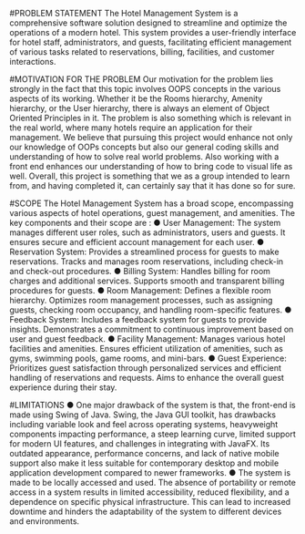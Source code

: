 #PROBLEM STATEMENT
The Hotel Management System is a comprehensive software solution designed to
streamline and optimize the operations of a modern hotel. This system provides a
user-friendly interface for hotel staff, administrators, and guests, facilitating efficient
management of various tasks related to reservations, billing, facilities, and customer
interactions.

#MOTIVATION FOR THE PROBLEM
Our motivation for the problem lies strongly in the fact that this topic involves OOPS
concepts in the various aspects of its working. Whether it be the Rooms hierarchy,
Amenity hierarchy, or the User hierarchy, there is always an element of Object Oriented
Principles in it. The problem is also something which is relevant in the real world, where
many hotels require an application for their management. We believe that pursuing this
project would enhance not only our knowledge of OOPs concepts but also our general
coding skills and understanding of how to solve real world problems. Also working with
a front end enhances our understanding of how to bring code to visual life as well.
Overall, this project is something that we as a group intended to learn from, and having
completed it, can certainly say that it has done so for sure.

#SCOPE
The Hotel Management System has a broad scope, encompassing various aspects of hotel
operations, guest management, and amenities. The key components and their scope are :
● User Management:
The system manages different user roles, such as administrators, users and guests.
It ensures secure and efficient account management for each user.
● Reservation System:
Provides a streamlined process for guests to make reservations.
Tracks and manages room reservations, including check-in and check-out procedures.
● Billing System:
Handles billing for room charges and additional services. Supports smooth and
transparent billing procedures for guests.
● Room Management:
Defines a flexible room hierarchy. Optimizes room management processes, such as
assigning guests, checking room occupancy, and handling room-specific features.
● Feedback System:
Includes a feedback system for guests to provide insights. Demonstrates a commitment
to continuous improvement based on user and guest feedback.
● Facility Management:
Manages various hotel facilities and amenities. Ensures efficient utilization of amenities,
such as gyms, swimming pools, game rooms, and mini-bars.
● Guest Experience:
Prioritizes guest satisfaction through personalized services and efficient handling of
reservations and requests. Aims to enhance the overall guest experience during their
stay.

#LIMITATIONS
● One major drawback of the system is that, the front-end is made using Swing of
Java. Swing, the Java GUI toolkit, has drawbacks including variable look and feel
across operating systems, heavyweight components impacting performance, a
steep learning curve, limited support for modern UI features, and challenges in
integrating with JavaFX. Its outdated appearance, performance concerns, and
lack of native mobile support also make it less suitable for contemporary desktop
and mobile application development compared to newer frameworks.
● The system is made to be locally accessed and used. The absence of portability
or remote access in a system results in limited accessibility, reduced flexibility,
and a dependence on specific physical infrastructure. This can lead to increased
downtime and hinders the adaptability of the system to different devices and
environments.
